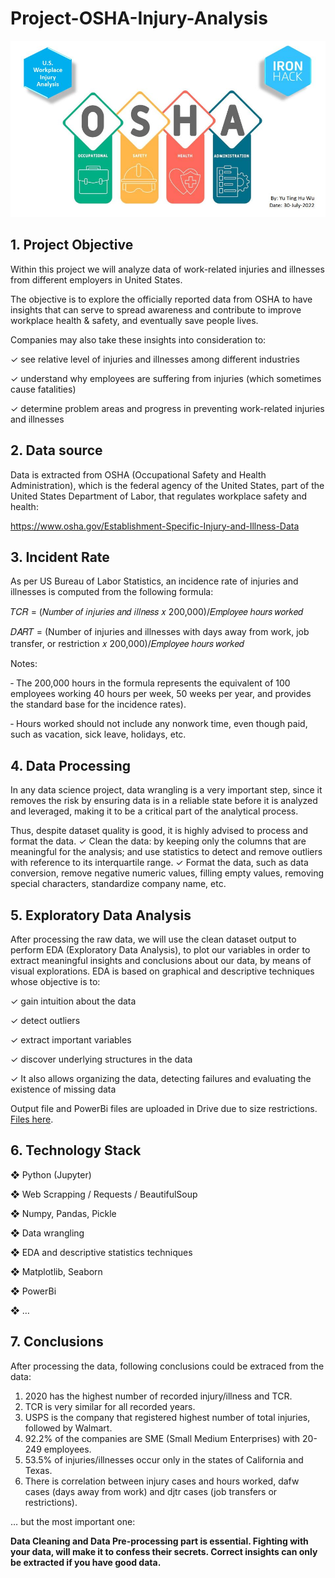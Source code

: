 # Project-OSHA-Injury-Analysis
![cover](cover.JPG)

## 1. Project Objective
Within this project we will analyze data of work-related injuries and illnesses from different employers in United States.

The objective is to explore the officially reported data from OSHA to have insights that can serve to spread awareness and contribute to improve workplace health & safety, and eventually save people lives.

Companies may also take these insights into consideration to:

✓ see relative level of injuries and illnesses among different industries

✓ understand why employees are suffering from injuries (which sometimes cause fatalities)

✓ determine problem areas and progress in preventing work-related injuries and illnesses


## 2. Data source
Data is extracted from OSHA (Occupational Safety and Health Administration), which is the federal agency of the United States, part of the United States Department of Labor, that regulates workplace safety and health:

https://www.osha.gov/Establishment-Specific-Injury-and-Illness-Data

## 3. Incident Rate
As per US Bureau of Labor Statistics, an incidence rate of injuries and illnesses is computed from the following formula:

𝑇𝐶𝑅 = (𝑁𝑢𝑚𝑏𝑒𝑟 𝑜𝑓 𝑖𝑛𝑗𝑢𝑟𝑖𝑒𝑠 𝑎𝑛𝑑 𝑖𝑙𝑙𝑛𝑒𝑠𝑠 𝑥 200,000)/𝐸𝑚𝑝𝑙𝑜𝑦𝑒𝑒 ℎ𝑜𝑢𝑟𝑠 𝑤𝑜𝑟𝑘𝑒𝑑

𝐷𝐴𝑅𝑇 = (Number of injuries and illnesses with days away from work, job transfer, or restriction 𝑥 200,000)/𝐸𝑚𝑝𝑙𝑜𝑦𝑒𝑒 ℎ𝑜𝑢𝑟𝑠 𝑤𝑜𝑟𝑘𝑒𝑑


Notes:

‐ The 200,000 hours in the formula represents the equivalent of 100 employees working 40 hours per week, 50 weeks
per year, and provides the standard base for the incidence rates).

‐ Hours worked should not include any nonwork time, even though paid, such as vacation, sick leave, holidays, etc.

## 4. Data Processing
In any data science project, data wrangling is a very important step, since it removes the risk by ensuring data is
in a reliable state before it is analyzed and leveraged, making it to be a critical part of the analytical process. 

Thus, despite dataset quality is good, it is highly advised to process and format the data.
✓ Clean the data: by keeping only the columns that are meaningful for the analysis; and use statistics to detect and remove outliers with reference to its interquartile range.
✓ Format the data, such as data conversion, remove negative numeric values, filling empty values, removing special characters, standardize company name, etc.

## 5. Exploratory Data Analysis
After processing the raw data, we will use the clean dataset output to perform EDA (Exploratory Data Analysis), to plot
our variables in order to extract meaningful insights and conclusions about our data, by means of visual explorations.
EDA is based on graphical and descriptive techniques whose objective is to:

✓ gain intuition about the data

✓ detect outliers

✓ extract important variables

✓ discover underlying structures in the data

✓ It also allows organizing the data, detecting failures and evaluating the existence of missing data

Output file and PowerBi files are uploaded in Drive due to size restrictions. [Files here](https://drive.google.com/drive/folders/1NHBWK2V-21r8nORahwaoo_a92_MS286u?usp=sharing).

## 6. Technology Stack
❖ Python (Jupyter)

❖ Web Scrapping / Requests / BeautifulSoup

❖ Numpy, Pandas, Pickle

❖ Data wrangling
    
❖ EDA and descriptive statistics techniques

❖ Matplotlib, Seaborn

❖ PowerBi

❖ …


## 7. Conclusions
After processing the data, following conclusions could be extraced from the data:

1. 2020 has the highest number of recorded injury/illness and TCR.
2. TCR is very similar for all recorded years.
3. USPS is the company that registered highest number of total injuries, followed by Walmart.
4. 92.2% of the companies are SME (Small Medium Enterprises) with 20-249 employees.
5. 53.5% of injuries/illnesses occur only in the states of California and Texas.
6. There is correlation between injury cases and hours worked, dafw cases (days away from work) and djtr cases (job transfers or restrictions).

… but the most important one:

**Data Cleaning and Data Pre-processing part is essential. Fighting with your data, will make it to confess their secrets. Correct insights can only be extracted if you have good data.**
